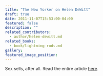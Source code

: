 ```yaml
---
title: "The New Yorker on Helen DeWitt"
draft: true
date: 2011-11-07T15:53:00-04:00
featured: false
description: ""
related_contributors:
  - author/helen-dewitt.md
related_books:
  - book/lightning-rods.md
gallery:
featured_image_position: 
---
```


Sex sells, after all. Read the entire article [here](http://www.newyorker.com/arts/critics/books/2011/11/07/111107crbo_books_acocella?currentPage=all).

